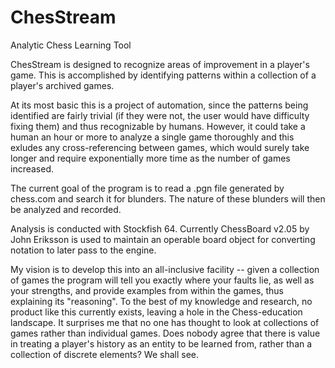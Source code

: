 ChesStream
==========

Analytic Chess Learning Tool

ChesStream is designed to recognize areas of improvement in a player's game.  This is accomplished by identifying patterns within a collection of a player's archived games.

At its most basic this is a project of automation, since the patterns being identified are fairly trivial (if they were not, the user would have difficulty fixing them) and thus recognizable by humans.  However, it could take a human an hour or more to analyze a single game thoroughly and this exludes any cross-referencing between games, which would surely take longer and require exponentially more time as the number of games increased.

The current goal of the program is to read a .pgn file generated by chess.com and search it for blunders.  The nature of these blunders will then be analyzed and recorded.

Analysis is conducted with Stockfish 64.  Currently ChessBoard v2.05 by John Eriksson is used to maintain an operable board object for converting notation to later pass to the engine.

My vision is to develop this into an all-inclusive facility -- given a collection of games the program will tell you exactly where your faults lie, as well as your strengths, and provide examples from within the games, thus explaining its "reasoning".  To the best of my knowledge and research, no product like this currently exists, leaving a hole in the Chess-education landscape.  It surprises me that no one has thought to look at collections of games rather than individual games.  Does nobody agree that there is value in treating a player's history as an entity to be learned from, rather than a collection of discrete elements?  We shall see.